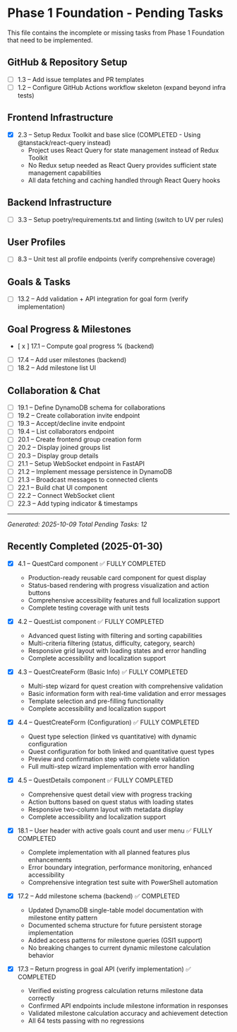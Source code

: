 # Phase 1 Foundation - Pending Tasks

This file contains the incomplete or missing tasks from Phase 1 Foundation that need to be implemented.

## GitHub & Repository Setup
- [ ] 1.3 – Add issue templates and PR templates
- [ ] 1.2 – Configure GitHub Actions workflow skeleton (expand beyond infra tests)

## Frontend Infrastructure
- [x] 2.3 – Setup Redux Toolkit and base slice (COMPLETED - Using @tanstack/react-query instead)
  - Project uses React Query for state management instead of Redux Toolkit
  - No Redux setup needed as React Query provides sufficient state management capabilities
  - All data fetching and caching handled through React Query hooks

## Backend Infrastructure
- [ ] 3.3 – Setup poetry/requirements.txt and linting (switch to UV per rules)

## User Profiles
- [ ] 8.3 – Unit test all profile endpoints (verify comprehensive coverage)

## Goals & Tasks
- [ ] 13.2 – Add validation + API integration for goal form (verify implementation)

## Goal Progress & Milestones
- [ x ] 17.1 – Compute goal progress % (backend)
- [ ] 17.4 – Add user milestones (backend)
- [ ] 18.2 – Add milestone list UI

## Collaboration & Chat
- [ ] 19.1 – Define DynamoDB schema for collaborations
- [ ] 19.2 – Create collaboration invite endpoint
- [ ] 19.3 – Accept/decline invite endpoint
- [ ] 19.4 – List collaborators endpoint
- [ ] 20.1 – Create frontend group creation form
- [ ] 20.2 – Display joined groups list
- [ ] 20.3 – Display group details
- [ ] 21.1 – Setup WebSocket endpoint in FastAPI
- [ ] 21.2 – Implement message persistence in DynamoDB
- [ ] 21.3 – Broadcast messages to connected clients
- [ ] 22.1 – Build chat UI component
- [ ] 22.2 – Connect WebSocket client
- [ ] 22.3 – Add typing indicator & timestamps

---
*Generated: 2025-10-09*
*Total Pending Tasks: 12*

## Recently Completed (2025-01-30)
- [x] 4.1 – QuestCard component ✅ FULLY COMPLETED
  - Production-ready reusable card component for quest display
  - Status-based rendering with progress visualization and action buttons
  - Comprehensive accessibility features and full localization support
  - Complete testing coverage with unit tests

- [x] 4.2 – QuestList component ✅ FULLY COMPLETED
  - Advanced quest listing with filtering and sorting capabilities
  - Multi-criteria filtering (status, difficulty, category, search)
  - Responsive grid layout with loading states and error handling
  - Complete accessibility and localization support

- [x] 4.3 – QuestCreateForm (Basic Info) ✅ FULLY COMPLETED
  - Multi-step wizard for quest creation with comprehensive validation
  - Basic information form with real-time validation and error messages
  - Template selection and pre-filling functionality
  - Complete accessibility and localization support

- [x] 4.4 – QuestCreateForm (Configuration) ✅ FULLY COMPLETED
  - Quest type selection (linked vs quantitative) with dynamic configuration
  - Quest configuration for both linked and quantitative quest types
  - Preview and confirmation step with complete validation
  - Full multi-step wizard implementation with error handling

- [x] 4.5 – QuestDetails component ✅ FULLY COMPLETED
  - Comprehensive quest detail view with progress tracking
  - Action buttons based on quest status with loading states
  - Responsive two-column layout with metadata display
  - Complete accessibility and localization support

- [x] 18.1 – User header with active goals count and user menu ✅ FULLY COMPLETED
  - Complete implementation with all planned features plus enhancements
  - Error boundary integration, performance monitoring, enhanced accessibility
  - Comprehensive integration test suite with PowerShell automation

- [x] 17.2 – Add milestone schema (backend) ✅ COMPLETED
  - Updated DynamoDB single-table model documentation with milestone entity pattern
  - Documented schema structure for future persistent storage implementation
  - Added access patterns for milestone queries (GSI1 support)
  - No breaking changes to current dynamic milestone calculation behavior

- [x] 17.3 – Return progress in goal API (verify implementation) ✅ COMPLETED
  - Verified existing progress calculation returns milestone data correctly
  - Confirmed API endpoints include milestone information in responses
  - Validated milestone calculation accuracy and achievement detection
  - All 64 tests passing with no regressions
